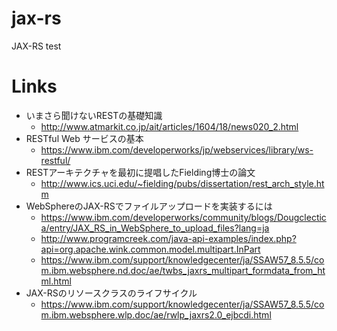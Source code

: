 # jax-rs
JAX-RS test


# Links
 * いまさら聞けないRESTの基礎知識
   * http://www.atmarkit.co.jp/ait/articles/1604/18/news020_2.html
 * RESTful Web サービスの基本 
   * https://www.ibm.com/developerworks/jp/webservices/library/ws-restful/
 * RESTアーキテクチャを最初に提唱したFielding博士の論文
   * http://www.ics.uci.edu/~fielding/pubs/dissertation/rest_arch_style.htm
 * WebSphereのJAX-RSでファイルアップロードを実装するには
   * https://www.ibm.com/developerworks/community/blogs/Dougclectica/entry/JAX_RS_in_WebSphere_to_upload_files?lang=ja
   * http://www.programcreek.com/java-api-examples/index.php?api=org.apache.wink.common.model.multipart.InPart
   * https://www.ibm.com/support/knowledgecenter/ja/SSAW57_8.5.5/com.ibm.websphere.nd.doc/ae/twbs_jaxrs_multipart_formdata_from_html.html
 * JAX-RSのリソースクラスのライフサイクル
   * https://www.ibm.com/support/knowledgecenter/ja/SSAW57_8.5.5/com.ibm.websphere.wlp.doc/ae/rwlp_jaxrs2.0_ejbcdi.html
